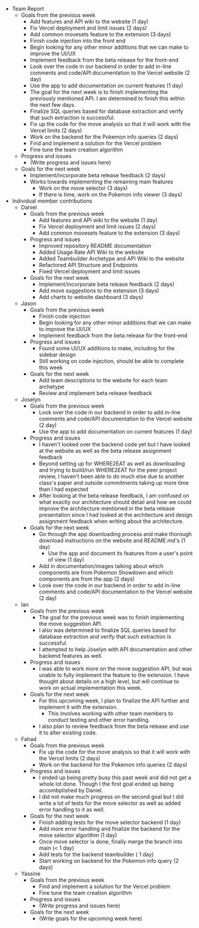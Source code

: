 * Team Report
    * Goals from the previous week
        * Add features and API wiki to the website (1 day)
        * Fix Vercel deployment and limit issues (2 days)
        * Add common movesets feature to the extension (3 days)
        * Finish code injection into the front end
        * Begin looking for any other minor additions that we can make to improve the UI/UX
        * Implement feedback from the beta release for the front-end
        * Look over the code in our backend in order to add in-line comments and code/API documentation to the Vercel website (2 day)
        * Use the app to add documentation on current features (1 day)
        * The goal for the next week is to finish implementing the previously mentioned API. I am determined to finish this within the next few days.
        * Finalize SQL queries based for database extraction and verify that such extraction is successful.
        * Fix up the code for the move analysis so that it will work with the Vercel limits (2 days)
        * Work on the backend for the Pokemon info queries (2 days)
        * Find and implement a solution for the Vercel problem
        * Fine tune the team creation algorithm
    * Progress and issues
        * (Write progress and issues here)
    * Goals for the next week
        * Implement/incorporate beta release feedback (2 days)
        * Works towards implementing the remaining main features
           * Work on the move selector (3 days)
           * If there is time, work on the Pokemon info viewer (3 days)
* Individual member contributions
    * Daniel
        * Goals from the previous week
            * Add features and API wiki to the website (1 day)
            * Fix Vercel deployment and limit issues (2 days)
            * Add common movesets feature to the extension (3 days)
        * Progress and issues
            * Improved repository README documentation
            * Added Usage Rate API Wiki to the website
            * Added Teambuilder Archetype and API Wiki to the website
            * Refactored API Structure and Endpoints
            * Fixed Vercel deployment and limit issues
        * Goals for the next week
            * Implement/incorporate beta release feedback (2 days)
            * Add move suggestions to the extension (3 days)
            * Add charts to website dashboard (3 days)
    * Jason
        * Goals from the previous week
            * Finish code injection
            * Begin looking for any other minor additions that we can make to improve the UI/UX
            * Implement feedback from the beta release for the front-end
        * Progress and issues
            * Found some UI/UX additions to make, including for the sidebar design
            * Still working on code injection, should be able to complete this week
        * Goals for the next week
            * Add team descriptions to the website for each team archetype
            * Review and implement beta release feedback
    * Joselyn
        * Goals from the previous week
            * Look over the code in our backend in order to add in-line comments and code/API documentation to the Vercel website (2 day)
            * Use the app to add documentation on current features (1 day)
        * Progress and issues
            * I haven't looked over the backend code yet but I have looked at the website as well as the beta release assignment feedback
            * Beyond setting up for WHERE2EAT as well as downloading and trying to build/run WHERE2EAT for the peer project review, I haven't been able to do much else due to another class's paper and outside commitments taking up more time than I had expected
            * After looking at the beta release feedback, I am confused on what exactly our architecture should detail and how we could improve the architecture mentioned in the beta release presentation since I had looked at the architecture and design assignment feedback when writing about the architecture.
        * Goals for the next week
            * Go through the app downloading process and make thorough download instructions on the website and README.md's (1 day)
               * Use the app and document its features from a user's point of view (1 day)
            * Add in documentation/images talking about which components are from Pokemon Showdown and which components are from the app (2 days)
            * Look over the code in our backend in order to add in-line comments and code/API documentation to the Vercel website (2 day)
    * Ian
        * Goals from the previous week
            * The goal for the previous week was to finish implementing the move suggestion API.
            * I also was determined to finalize SQL queries based for database extraction and verify that such extraction is successful.
            * I attempted to help Joselyn with API documentation and other backend features as well.
        * Progress and issues
            * I was able to work more on the move suggestion API, but was unable to fully implement the feature to the extension. I have thought about details on a high level, but will continue to work on actual implementation this week.
        * Goals for the next week
            * For this upcoming week, I plan to finalize the API further and implement it with the extension.
               * This involves working with other team members to conduct testing and other error handling.
            * I also plan to review feedback from the beta release and use it to alter existing code.
    * Fahad
        * Goals from the previous week
            * Fix up the code for the move analysis so that it will work with the Vercel limits (2 days)
            * Work on the backend for the Pokemon info queries (2 days)
        * Progress and issues
            * I ended up being pretty busy this past week and did not get a whole lot done. Though I the first goal ended up being accombplished by Daniel.
            * I did not make much progress on the second goal but I did write a lot of tests for the move selector as well as added error handling to it as well.
        * Goals for the next week
            * Finish adding tests for the move selector backend (1 day)
            * Add more error handling and finalize the backend for the move selector algorithm (1 day)
            * Once move selector is done, finally merge the branch into main (< 1 day)
            * Add tests for the backend teambuilder ( 1 day)
            * Start working on backend for the Pokemon info query (2 days)
    * Yassine
        * Goals from the previous week
            * Find and implement a solution for the Vercel problem
            * Fine tune the team creation algorithm
        * Progress and issues
            * (Write progress and issues here)
        * Goals for the next week
            * (Write goals for the upcoming week here)
